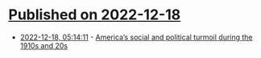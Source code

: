 # [Published on 2022-12-18](index.md)

* [2022-12-18, 05:14:11](https://news.ycombinator.com/item?id=34035249) - [America’s social and political turmoil during the 1910s and 20s](https://quillette.com/2022/12/17/americas-forgotten-crisis/)
